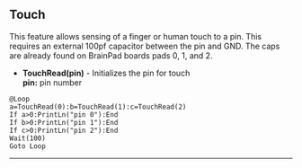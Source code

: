 ## Touch

This feature allows sensing of a finger or human touch to a pin. This requires an external 100pf capacitor between the pin and GND. The caps are already found on BrainPad boards pads 0, 1, and 2.

- **TouchRead(pin)** - Initializes the pin for touch   <br>
**pin:** pin number

```basic
@Loop
a=TouchRead(0):b=TouchRead(1):c=TouchRead(2)
If a>0:PrintLn("pin 0"):End 
If b>0:PrintLn("pin 1"):End
If c>0:PrintLn("pin 2"):End 
Wait(100)
Goto Loop
```
---